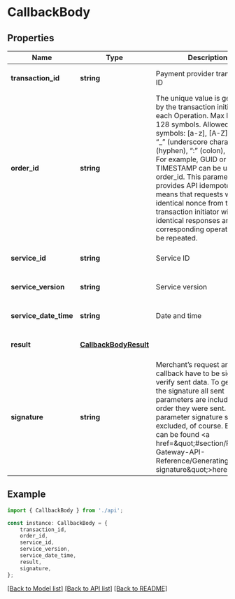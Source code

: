 # CallbackBody


## Properties

Name | Type | Description | Notes
------------ | ------------- | ------------- | -------------
**transaction_id** | **string** | Payment provider transaction ID | [optional] [default to undefined]
**order_id** | **string** | The unique value is generated by the transaction initiator for each Operation. Max length is 128 symbols. Allowed symbols: [a-z], [A-Z], [0-9], “_” (underscore character), “-” (hyphen), “:” (colon), “.” (dot). For example, GUID or TIMESTAMP can be used as an order_id. This parameter provides API idempotency. It means that requests with identical nonce from the same transaction initiator will have identical responses and The corresponding operation won’t be repeated.  | [optional] [default to undefined]
**service_id** | **string** | Service ID | [optional] [default to undefined]
**service_version** | **string** | Service version | [optional] [default to undefined]
**service_date_time** | **string** | Date and time | [optional] [default to undefined]
**result** | [**CallbackBodyResult**](CallbackBodyResult.md) |  | [optional] [default to undefined]
**signature** | **string** | Merchant’s request and callback have to be signed to verify sent data. To generate the signature all sent parameters are included in the order they were sent. The parameter signature should be excluded, of course. Example can be found &lt;a href&#x3D;\&quot;#section/Payment-Gateway-API-Reference/Generating-signature\&quot;&gt;here&lt;/a&gt;  | [optional] [default to undefined]

## Example

```typescript
import { CallbackBody } from './api';

const instance: CallbackBody = {
    transaction_id,
    order_id,
    service_id,
    service_version,
    service_date_time,
    result,
    signature,
};
```

[[Back to Model list]](../README.md#documentation-for-models) [[Back to API list]](../README.md#documentation-for-api-endpoints) [[Back to README]](../README.md)
